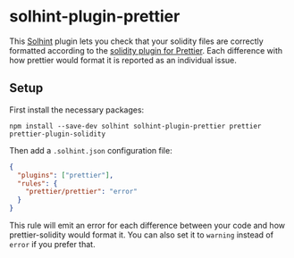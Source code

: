 # solhint-plugin-prettier

This [Solhint](https://github.com/protofire/solhint/) plugin lets you check that
your solidity files are correctly formatted according to the [solidity plugin
for Prettier](https://github.com/prettier-solidity/prettier-plugin-solidity).
Each difference with how prettier would format it is reported as an individual
issue.

## Setup

First install the necessary packages:

```
npm install --save-dev solhint solhint-plugin-prettier prettier prettier-plugin-solidity
```

Then add a `.solhint.json` configuration file:

```json
{
  "plugins": ["prettier"],
  "rules": {
    "prettier/prettier": "error"
  }
}
```

This rule will emit an error for each difference between your code and how prettier-solidity would format it. You can also set it to `warning` instead of `error` if you prefer that.
